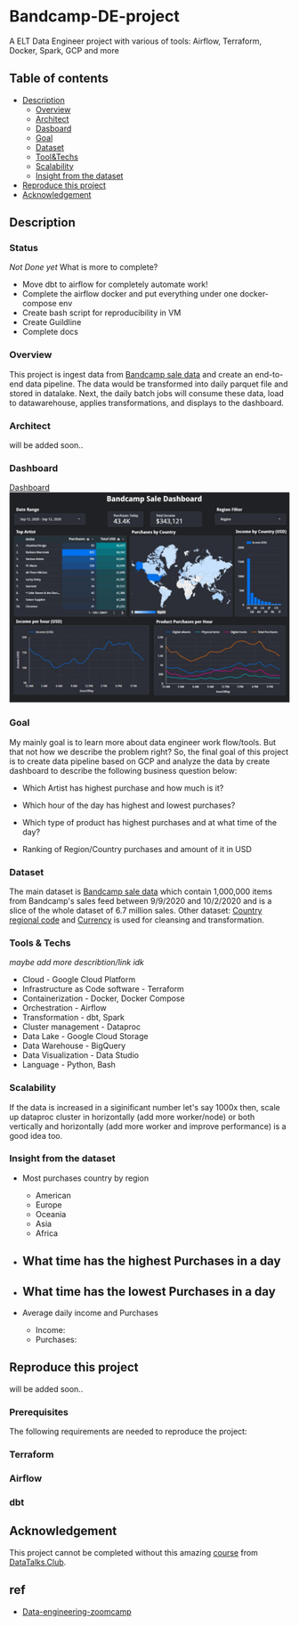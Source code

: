 # Bandcamp-DE-project

A ELT Data Engineer project with various of tools: Airflow, Terraform, Docker, Spark, GCP and more

## Table of contents

- [Description](#description)
    - [Overview](#overview)
    - [Architect](#architect)
    - [Dasboard](#dashboard)
    - [Goal](#goal)
    - [Dataset](#dataset)
    - [Tool&Techs](#tools--techs)
    - [Scalability](#scalability)
    - [Insight from the dataset](#insight-from-the-dataset)
- [Reproduce this project](#reproduce-this-project)
- [Acknowledgement](#acknowledgement)


## Description

### Status

*Not Done yet*
What is more to complete?
- Move dbt to airflow for completely automate work!
- Complete the airflow docker and put everything under one docker-compose env
- Create bash script for reproducibility in VM
- Create Guildline 
- Complete docs

### Overview

This project is ingest data from [Bandcamp sale data](https://components.one/datasets/bandcamp-sales) and create an end-to-end data pipeline. The data would be transformed into daily parquet file and stored in datalake. Next, the daily batch jobs will consume these data, load to datawarehouse, applies transformations, and displays to the dashboard.

### Architect

will be added soon..

### Dashboard

[Dashboard](https://datastudio.google.com/reporting/d145a14a-b4da-4c9b-973b-723fbea5bffb)
![Bandcamp-dashboard](assets/bandcamp-dashboard.JPG)

### Goal

My mainly goal is to learn more about data engineer work flow/tools. But that not how we describe the problem right? So, the final goal of this project is to create data pipeline based on GCP and analyze the data by create dashboard to describe the following business question below:

- Which Artist has highest purchase and how much is it?

- Which hour of the day has highest and lowest purchases?

- Which type of product has highest purchases and at what time of the day?

- Ranking of Region/Country purchases and amount of it in USD

### Dataset

The main dataset is [Bandcamp sale data](https://components.one/datasets/bandcamp-sales) which contain 1,000,000 items from Bandcamp's sales feed between 9/9/2020 and 10/2/2020 and is a slice of the whole dataset of 6.7 million sales. Other dataset: [Country regional code](https://github.com/lukes/ISO-3166-Countries-with-Regional-Codes) and [Currency](https://github.com/datasets/currency-codes/blob/master/data/codes-all.csv) is used for cleansing and transformation.

### Tools & Techs

*maybe add more describtion/link idk*

- Cloud - Google Cloud Platform
- Infrastructure as Code software - Terraform
- Containerization - Docker, Docker Compose
- Orchestration - Airflow
- Transformation - dbt, Spark
- Cluster management - Dataproc
- Data Lake - Google Cloud Storage
- Data Warehouse - BigQuery
- Data Visualization - Data Studio
- Language - Python, Bash

### Scalability

If the data is increased in a siginificant number let's say 1000x then, scale up dataproc cluster in horizontally (add more worker/node) or both vertically and horizontally (add more worker and improve performance) is a good idea too.

### Insight from the dataset

- Most purchases country by region
    - American
    - Europe
    - Oceania
    - Asia
    - Africa

- What time has the highest Purchases in a day
    -
- What time has the lowest Purchases in a day
    -

- Average daily income  and Purchases
    - Income:
    - Purchases: 

## Reproduce this project

will be added soon..

### Prerequisites

The following requirements are needed to reproduce the project:



### Terraform

### Airflow

### dbt



## Acknowledgement

This project cannot be completed without this amazing [course](https://github.com/DataTalksClub/data-engineering-zoomcamp) from [DataTalks.Club](https://datatalks.club/).

## ref

- [Data-engineering-zoomcamp](https://github.com/DataTalksClub/data-engineering-zoomcamp)